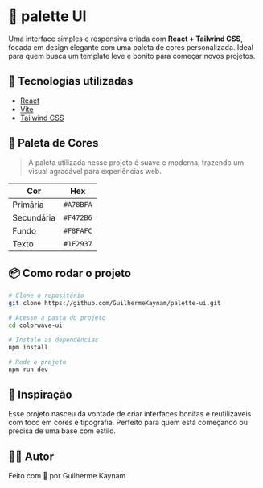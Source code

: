 # 🎨 palette UI

Uma interface simples e responsiva criada com **React + Tailwind CSS**, focada em design elegante com uma paleta de cores personalizada. Ideal para quem busca um template leve e bonito para começar novos projetos.

## 🚀 Tecnologias utilizadas

- [React](https://reactjs.org/)
- [Vite](https://vitejs.dev/)
- [Tailwind CSS](https://tailwindcss.com/)

## 🌈 Paleta de Cores

> A paleta utilizada nesse projeto é suave e moderna, trazendo um visual agradável para experiências web.

| Cor        | Hex      |
|------------|----------|
| Primária   | `#A78BFA` |
| Secundária | `#F472B6` |
| Fundo      | `#F8FAFC` |
| Texto      | `#1F2937` |

## 📦 Como rodar o projeto

```bash
# Clone o repositório
git clone https://github.com/GuilhermeKaynam/palette-ui.git

# Acesse a pasta do projeto
cd colorwave-ui

# Instale as dependências
npm install

# Rode o projeto
npm run dev
```
## 🧠 Inspiração

Esse projeto nasceu da vontade de criar interfaces bonitas e reutilizáveis com foco em cores e tipografia. Perfeito para quem está começando ou precisa de uma base com estilo.

## 🧑‍💻 Autor

Feito com 💜 por Guilherme Kaynam


